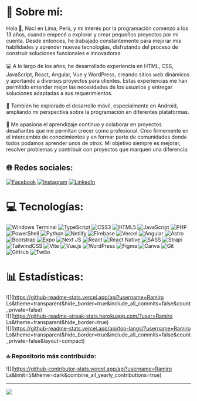 # 💫 Sobre mí:
Hola 👋, Nací en Lima, Perú, y mi interés por la programación comenzó a los 13 años, cuando empecé a explorar y crear pequeños proyectos por mi cuenta. Desde entonces, he trabajado constantemente para mejorar mis habilidades y aprender nuevas tecnologías, disfrutando del proceso de construir soluciones funcionales e innovadoras.<br><br>💻 A lo largo de los años, he desarrollado experiencia en HTML, CSS, JavaScript, React, Angular, Vue y WordPress, creando sitios web dinámicos y aportando a diversos proyectos para clientes. Estas experiencias me han permitido entender mejor las necesidades de los usuarios y entregar soluciones adaptadas a sus requerimientos.<br><br>📱 También he explorado el desarrollo móvil, especialmente en Android, ampliando mi perspectiva sobre la programación en diferentes plataformas.<br><br>🎯 Me apasiona el aprendizaje continuo y colaborar en proyectos desafiantes que me permitan crecer como profesional. Creo firmemente en el intercambio de conocimientos y en formar parte de comunidades donde todos podamos aprender unos de otros. Mi objetivo siempre es mejorar, resolver problemas y contribuir con proyectos que marquen una diferencia.


## 🌐 Redes sociales:
[![Facebook](https://img.shields.io/badge/Facebook-%231877F2.svg?logo=Facebook&logoColor=white)](https://facebook.com/https://www.facebook.com/ramerols) [![Instagram](https://img.shields.io/badge/Instagram-%23E4405F.svg?logo=Instagram&logoColor=white)](https://instagram.com/https://www.instagram.com/imramero/) [![LinkedIn](https://img.shields.io/badge/LinkedIn-%230077B5.svg?logo=linkedin&logoColor=white)](https://linkedin.com/in/https://www.linkedin.com/in/ramirols/) 

# 💻 Tecnologías:
![Windows Terminal](https://img.shields.io/badge/Windows%20Terminal-%234D4D4D.svg?style=for-the-badge&logo=windows-terminal&logoColor=white) ![TypeScript](https://img.shields.io/badge/typescript-%23007ACC.svg?style=for-the-badge&logo=typescript&logoColor=white) ![CSS3](https://img.shields.io/badge/css3-%231572B6.svg?style=for-the-badge&logo=css3&logoColor=white) ![HTML5](https://img.shields.io/badge/html5-%23E34F26.svg?style=for-the-badge&logo=html5&logoColor=white) ![JavaScript](https://img.shields.io/badge/javascript-%23323330.svg?style=for-the-badge&logo=javascript&logoColor=%23F7DF1E) ![PHP](https://img.shields.io/badge/php-%23777BB4.svg?style=for-the-badge&logo=php&logoColor=white) ![PowerShell](https://img.shields.io/badge/PowerShell-%235391FE.svg?style=for-the-badge&logo=powershell&logoColor=white) ![Python](https://img.shields.io/badge/python-3670A0?style=for-the-badge&logo=python&logoColor=ffdd54) ![Netlify](https://img.shields.io/badge/netlify-%23000000.svg?style=for-the-badge&logo=netlify&logoColor=#00C7B7) ![Firebase](https://img.shields.io/badge/firebase-%23039BE5.svg?style=for-the-badge&logo=firebase) ![Vercel](https://img.shields.io/badge/vercel-%23000000.svg?style=for-the-badge&logo=vercel&logoColor=white) ![Angular](https://img.shields.io/badge/angular-%23DD0031.svg?style=for-the-badge&logo=angular&logoColor=white) ![Astro](https://img.shields.io/badge/astro-%232C2052.svg?style=for-the-badge&logo=astro&logoColor=white) ![Bootstrap](https://img.shields.io/badge/bootstrap-%238511FA.svg?style=for-the-badge&logo=bootstrap&logoColor=white) ![Expo](https://img.shields.io/badge/expo-1C1E24?style=for-the-badge&logo=expo&logoColor=#D04A37) ![Next JS](https://img.shields.io/badge/Next-black?style=for-the-badge&logo=next.js&logoColor=white) ![React](https://img.shields.io/badge/react-%2320232a.svg?style=for-the-badge&logo=react&logoColor=%2361DAFB) ![React Native](https://img.shields.io/badge/react_native-%2320232a.svg?style=for-the-badge&logo=react&logoColor=%2361DAFB) ![SASS](https://img.shields.io/badge/SASS-hotpink.svg?style=for-the-badge&logo=SASS&logoColor=white) ![Strapi](https://img.shields.io/badge/strapi-%232E7EEA.svg?style=for-the-badge&logo=strapi&logoColor=white) ![TailwindCSS](https://img.shields.io/badge/tailwindcss-%2338B2AC.svg?style=for-the-badge&logo=tailwind-css&logoColor=white) ![Vite](https://img.shields.io/badge/vite-%23646CFF.svg?style=for-the-badge&logo=vite&logoColor=white) ![Vue.js](https://img.shields.io/badge/vue.js-%2335495e.svg?style=for-the-badge&logo=vuedotjs&logoColor=%234FC08D) ![WordPress](https://img.shields.io/badge/WordPress-%23117AC9.svg?style=for-the-badge&logo=WordPress&logoColor=white) ![Figma](https://img.shields.io/badge/figma-%23F24E1E.svg?style=for-the-badge&logo=figma&logoColor=white) ![Canva](https://img.shields.io/badge/Canva-%2300C4CC.svg?style=for-the-badge&logo=Canva&logoColor=white) ![Git](https://img.shields.io/badge/git-%23F05033.svg?style=for-the-badge&logo=git&logoColor=white) ![GitHub](https://img.shields.io/badge/github-%23121011.svg?style=for-the-badge&logo=github&logoColor=white) ![Twilio](https://img.shields.io/badge/Twilio-F22F46?style=for-the-badge&logo=Twilio&logoColor=white)

# 📊 Estadísticas:
![](https://github-readme-stats.vercel.app/api?username=Ramiro Ls&theme=transparent&hide_border=true&include_all_commits=false&count_private=false)<br/>
![](https://github-readme-streak-stats.herokuapp.com/?user=Ramiro Ls&theme=transparent&hide_border=true)<br/>
![](https://github-readme-stats.vercel.app/api/top-langs/?username=Ramiro Ls&theme=transparent&hide_border=true&include_all_commits=false&count_private=false&layout=compact)

### 🔝 Repositorio más contribuido:
![](https://github-contributor-stats.vercel.app/api?username=Ramiro Ls&limit=5&theme=dark&combine_all_yearly_contributions=true)

---
[![](https://visitcount.itsvg.in/api?id=Ramirols&label=Vistas%20al%20perfil&color=2&pretty=true)](https://visitcount.itsvg.in)
